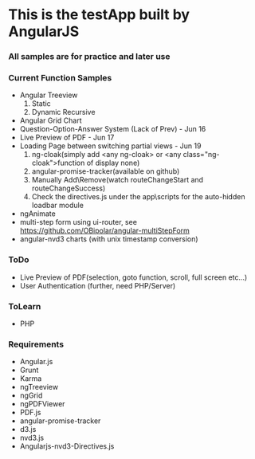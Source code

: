 # This is the testApp built by AngularJS

### All samples are for practice and later use

### Current Function Samples
* Angular Treeview
    1. Static
    2. Dynamic Recursive
* Angular Grid Chart
* Question-Option-Answer System (Lack of Prev) - Jun 16
* Live Preview of PDF - Jun 17
* Loading Page between switching partial views - Jun 19
    1. ng-cloak(simply add \<any ng-cloak\> or \<any class="ng-cloak"\>function of display none)
    2. angular-promise-tracker(available on github)
    3. Manually Add\Remove(watch routeChangeStart and routeChangeSuccess)
    4. Check the directives.js under the app\scripts for the auto-hidden loadbar module
* ngAnimate
* multi-step form using ui-router, see https://github.com/OBipolar/angular-multiStepForm
* angular-nvd3 charts (with unix timestamp conversion)

### ToDo
* Live Preview of PDF(selection, goto function, scroll, full screen etc...)
* User Authentication (further, need PHP/Server)

### ToLearn
* PHP

### Requirements
* Angular.js
* Grunt
* Karma
* ngTreeview
* ngGrid
* ngPDFViewer
* PDF.js
* angular-promise-tracker
* d3.js
* nvd3.js
* Angularjs-nvd3-Directives.js
